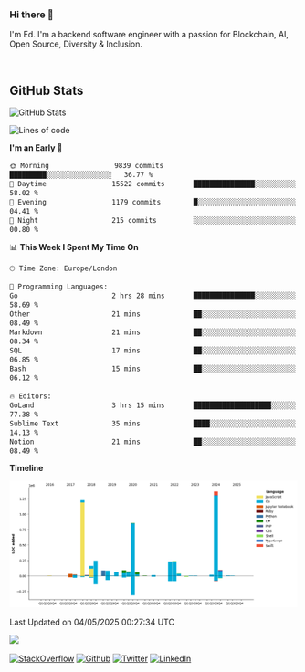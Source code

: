 ### Hi there 👋
 I'm Ed. I'm a backend software engineer with a passion for Blockchain, AI, Open Source, Diversity & Inclusion.

<br />

<h2>GitHub Stats</h2>
<p><img src="https://github-readme-stats.vercel.app/api?username=echarrod&amp;show_icons=true" alt="GitHub Stats"></p>

<!--START_SECTION:waka-->
![Lines of code](https://img.shields.io/badge/From%20Hello%20World%20I%27ve%20Written-5.0%20million%20lines%20of%20code-blue)

**I'm an Early 🐤** 

```text
🌞 Morning                9839 commits        █████████░░░░░░░░░░░░░░░░   36.77 % 
🌆 Daytime                15522 commits       ███████████████░░░░░░░░░░   58.02 % 
🌃 Evening                1179 commits        █░░░░░░░░░░░░░░░░░░░░░░░░   04.41 % 
🌙 Night                  215 commits         ░░░░░░░░░░░░░░░░░░░░░░░░░   00.80 % 
```


📊 **This Week I Spent My Time On** 

```text
🕑︎ Time Zone: Europe/London

💬 Programming Languages: 
Go                       2 hrs 28 mins       ███████████████░░░░░░░░░░   58.69 % 
Other                    21 mins             ██░░░░░░░░░░░░░░░░░░░░░░░   08.49 % 
Markdown                 21 mins             ██░░░░░░░░░░░░░░░░░░░░░░░   08.34 % 
SQL                      17 mins             ██░░░░░░░░░░░░░░░░░░░░░░░   06.85 % 
Bash                     15 mins             ██░░░░░░░░░░░░░░░░░░░░░░░   06.12 % 

🔥 Editors: 
GoLand                   3 hrs 15 mins       ███████████████████░░░░░░   77.38 % 
Sublime Text             35 mins             ████░░░░░░░░░░░░░░░░░░░░░   14.13 % 
Notion                   21 mins             ██░░░░░░░░░░░░░░░░░░░░░░░   08.49 % 
```

**Timeline**

![Lines of Code chart](https://raw.githubusercontent.com/echarrod/echarrod/main/assets/bar_graph.png)


 Last Updated on 04/05/2025 00:27:34 UTC
<!--END_SECTION:waka-->

![](https://komarev.com/ghpvc/?username=echarrod)

<p>
<a href="https://stackoverflow.com/users/1014632/ech" target="_blank"><img alt="StackOverflow" src="https://img.shields.io/badge/-Stackoverflow-FE7A16?style=for-the-badge&logo=stack-overflow&logoColor=white" /></a> 
<a href="https://github.com/echarrod" target="_blank"><img alt="Github" src="https://img.shields.io/badge/GitHub-%2312100E.svg?&style=for-the-badge&logo=Github&logoColor=white" /></a> 
<a href="https://twitter.com/e_harrod" target="_blank"><img alt="Twitter" src="https://img.shields.io/badge/twitter-%231DA1F2.svg?&style=for-the-badge&logo=twitter&logoColor=white" /></a> 
<a href="https://www.linkedin.com/in/ed-harrod" target="_blank"><img alt="LinkedIn" src="https://img.shields.io/badge/linkedin-%230077B5.svg?&style=for-the-badge&logo=linkedin&logoColor=white" /></a>
